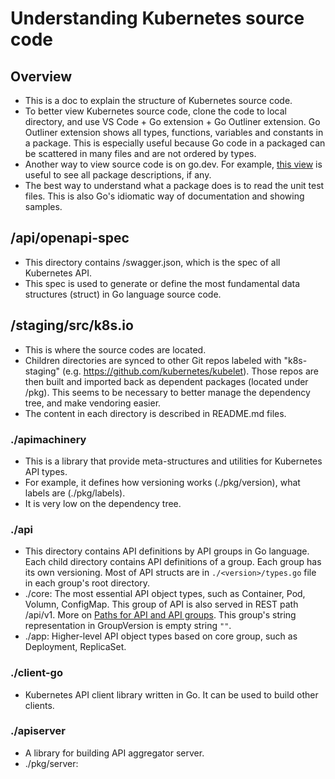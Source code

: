 # Understanding Kubernetes source code

## Overview
* This is a doc to explain the structure of Kubernetes source code.
* To better view Kubernetes source code, clone the code to local directory, and use VS Code + Go extension + Go Outliner extension. Go Outliner extension shows all types, functions, variables and constants in a package. This is especially useful because Go code in a packaged can be scattered in many files and are not ordered by types.
* Another way to view source code is on go.dev. For example, [this view](https://pkg.go.dev/k8s.io/kubernetes/pkg?tab=subdirectories) is useful to see all package descriptions, if any.
* The best way to understand what a package does is to read the unit test files. This is also Go's idiomatic way of documentation and showing samples.

## /api/openapi-spec
* This directory contains /swagger.json, which is the spec of all Kubernetes API.
* This spec is used to generate or define the most fundamental data structures (struct) in Go language source code.

## /staging/src/k8s.io
* This is where the source codes are located.
* Children directories are synced to other Git repos labeled with "k8s-staging" (e.g. https://github.com/kubernetes/kubelet). Those repos are then built and imported back as dependent packages (located under /pkg). This seems to be necessary to better manage the dependency tree, and make vendoring easier.
* The content in each directory is described in README.md files.

### ./apimachinery
* This is a library that provide meta-structures and utilities for Kubernetes API types.
* For example, it defines how versioning works (./pkg/version), what labels are (./pkg/labels).
* It is very low on the dependency tree.

### ./api
* This directory contains API definitions by API groups in Go language. Each child directory contains API definitions of a group. Each group has its own versioning. Most of API structs are in ```./<version>/types.go``` file in each group's root directory.
* ./core: The most essential API object types, such as Container, Pod, Volumn, ConfigMap. This group of API is also served in REST path /api/v1. More on [Paths for API and API groups](https://www.oreilly.com/library/view/managing-kubernetes/9781492033905/ch04.html). This group's string representation in GroupVersion is empty string ```""```.
* ./app: Higher-level API object types based on core group, such as Deployment, ReplicaSet.

### ./client-go
* Kubernetes API client library written in Go. It can be used to build other clients.

### ./apiserver
* A library for building API aggregator server.
* ./pkg/server: 
